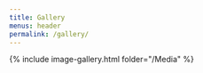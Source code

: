 ```yaml
---
title: Gallery
menus: header
permalink: /gallery/
---
```


<style type="text/css">
.post-title{
display: none;
}
</style>
{% include image-gallery.html folder="/Media" %}
